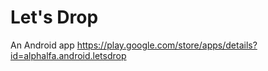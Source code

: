 # Let's Drop
An Android app
https://play.google.com/store/apps/details?id=alphalfa.android.letsdrop
